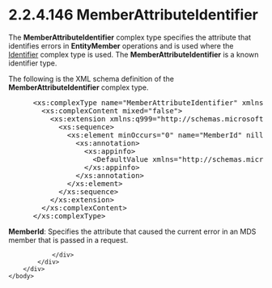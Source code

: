<html dir="LTR" xmlns:mshelp="http://msdn.microsoft.com/mshelp" xmlns:ddue="http://ddue.schemas.microsoft.com/authoring/2003/5" xmlns:xlink="http://www.w3.org/1999/xlink" xmlns:tool="http://www.microsoft.com/tooltip">
    <head>
        <meta http-equiv="Content-Type" content="text/html; CHARSET=utf-8"></meta>
        <meta name="save" content="history"></meta>
        <title>2.2.4.146 MemberAttributeIdentifier</title>
        <xml>
            <mshelp:toctitle title="2.2.4.146 MemberAttributeIdentifier"></mshelp:toctitle>
            <mshelp:rltitle title="[MS-SSMDSWS-15]: MemberAttributeIdentifier"></mshelp:rltitle>
            <mshelp:keyword index="A" term="ce53a877-b209-463f-bbba-73f28448b3c7"></mshelp:keyword>
            <mshelp:attr name="DCSext.ContentType" value="open specification"></mshelp:attr>
            <mshelp:attr name="AssetID" value="ce53a877-b209-463f-bbba-73f28448b3c7"></mshelp:attr>
            <mshelp:attr name="TopicType" value="kbRef"></mshelp:attr>
            <mshelp:attr name="DCSext.Title" value="[MS-SSMDSWS-15]: MemberAttributeIdentifier" />
        </xml>
    </head>
    <body>
        <div id="header">
            <h1 class="heading">2.2.4.146 MemberAttributeIdentifier</h1>
        </div>
        <div id="mainSection">
            <div id="mainBody">
                <div id="allHistory" class="saveHistory"></div>
                <div id="sectionSection0" class="section" name="collapseableSection">
                    

<p>The <b>MemberAttributeIdentifier</b> complex type specifies
the attribute that identifies errors in <b>EntityMember</b> operations and is
used where the <a href="95c9ef80-bda5-4be4-b5ee-3d261934a440.htm">Identifier</a>
complex type is used. The <b>MemberAttributeIdentifier</b> is a known
identifier type.</p>

<p>The following is the XML schema definition of the <b>MemberAttributeIdentifier</b>
complex type.</p>

<dl>
<dd>
<div><pre> &lt;xs:complexType name=&quot;MemberAttributeIdentifier&quot; xmlns:xs=&quot;http://www.w3.org/2001/XMLSchema&quot;&gt;
   &lt;xs:complexContent mixed=&quot;false&quot;&gt;
     &lt;xs:extension xmlns:q999=&quot;http://schemas.microsoft.com/sqlserver/masterdataservices/2009/09&quot; base=&quot;q999:MemberTypeContextIdentifier&quot;&gt;
       &lt;xs:sequence&gt;
         &lt;xs:element minOccurs=&quot;0&quot; name=&quot;MemberId&quot; nillable=&quot;true&quot; type=&quot;q999:MemberIdentifier&quot;&gt;
           &lt;xs:annotation&gt;
             &lt;xs:appinfo&gt;
               &lt;DefaultValue xmlns=&quot;http://schemas.microsoft.com/2003/10/Serialization/&quot; EmitDefaultValue=&quot;false&quot; /&gt;
             &lt;/xs:appinfo&gt;
           &lt;/xs:annotation&gt;
         &lt;/xs:element&gt;
       &lt;/xs:sequence&gt;
     &lt;/xs:extension&gt;
   &lt;/xs:complexContent&gt;
 &lt;/xs:complexType&gt;
</pre></div>
</dd></dl>

<p><b>MemberId</b>: Specifies the attribute that caused
the current error in an MDS member that is passed in a request.</p>


                </div>
            </div>
        </div>
    </body>
</html>